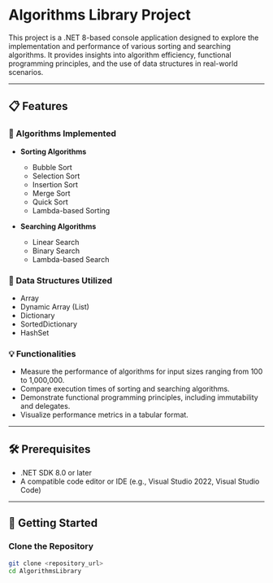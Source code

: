 # Algorithms Library Project  

This project is a .NET 8-based console application designed to explore the implementation and performance of various sorting and searching algorithms. It provides insights into algorithm efficiency, functional programming principles, and the use of data structures in real-world scenarios.  

---

## 📋 Features  

### 🔢 Algorithms Implemented  
- **Sorting Algorithms**  
  - Bubble Sort  
  - Selection Sort  
  - Insertion Sort  
  - Merge Sort  
  - Quick Sort  
  - Lambda-based Sorting  

- **Searching Algorithms**  
  - Linear Search  
  - Binary Search  
  - Lambda-based Search  

### 📂 Data Structures Utilized  
- Array  
- Dynamic Array (List)  
- Dictionary  
- SortedDictionary  
- HashSet  

### 💡 Functionalities  
- Measure the performance of algorithms for input sizes ranging from 100 to 1,000,000.  
- Compare execution times of sorting and searching algorithms.  
- Demonstrate functional programming principles, including immutability and delegates.  
- Visualize performance metrics in a tabular format.  

---

## 🛠️ Prerequisites  

- .NET SDK 8.0 or later  
- A compatible code editor or IDE (e.g., Visual Studio 2022, Visual Studio Code)  

---

## 🚀 Getting Started  

### Clone the Repository  
```bash
git clone <repository_url>
cd AlgorithmsLibrary
